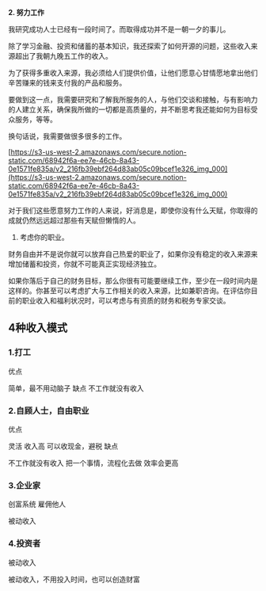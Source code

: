 <!--
 * @Author: your name
 * @Date: 2021-02-08 08:43:45
 * @LastEditTime: 2021-02-08 08:45:52
 * @LastEditors: Please set LastEditors
 * @Description: In User Settings Edit
 * @FilePath: /MaxNotes_Snowball/财富知识/财富/收入.md
-->



**2. 努力工作**

我研究成功人士已经有一段时间了。而取得成功并不是一朝一夕的事儿。

除了学习金融、投资和储蓄的基本知识，我还探索了如何开源的问题，这些收入来源超出了我朝九晚五工作的收入。

为了获得多重收入来源，我必须给人们提供价值，让他们愿意心甘情愿地拿出他们辛苦赚来的钱来支付我的产品和服务。

要做到这一点，我需要研究和了解我所服务的人，与他们交谈和接触，与有影响力的人建立关系，确保我所做的一切都是高质量的，并不断思考我还能如何为目标受众服务，等等。

换句话说，我需要做很多很多的工作。

[https://s3-us-west-2.amazonaws.com/secure.notion-static.com/68942f6a-ee7e-46cb-8a43-0e1571fe835a/v2_216fb39ebf264d83ab05c09bcef1e326_img_000](https://s3-us-west-2.amazonaws.com/secure.notion-static.com/68942f6a-ee7e-46cb-8a43-0e1571fe835a/v2_216fb39ebf264d83ab05c09bcef1e326_img_000)

对于我们这些愿意努力工作的人来说，好消息是，即使你没有什么天赋，你取得的成就仍然远远超过那些有天赋但懒惰的人。


1. 考虑你的职业。

财务自由并不是说你就可以放弃自己热爱的职业了，如果你没有稳定的收入来源来增加储蓄和投资，你就不可能真正实现经济独立。

如果你落后于自己的财务目标，那么你很有可能要继续工作，至少在一段时间内是这样的。你甚至可以考虑扩大与工作相关的收入来源，比如兼职咨询。在评估你目前的职业收入和福利状况时，可以考虑与有资质的财务和税务专家交谈。



## 4种收入模式

### 1.打工
优点

简单，最不用动脑子
缺点
不工作就没有收入

### 2.自顾人士，自由职业
优点

灵活
收入高
可以收现金，避税
缺点

不工作就没有收入
把一个事情，流程化去做 效率会更高

### 3.企业家
创富系统 雇佣他人

被动收入

### 4.投资者
被动收入

被动收入，不用投入时间，也可以创造财富

